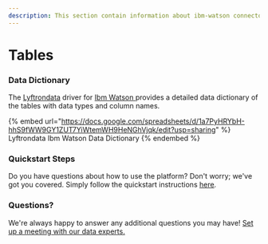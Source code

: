 ```yaml
---
description: This section contain information about ibm-watson connector tables information
---
```


# Tables

### Data Dictionary

The [Lyftrondata](https://www.lyftrondata.com/) driver for [Ibm Watson](https://www.lyftrondata.com/integration/ibm-watson/)[ ](https://www.lyftrondata.com/integration/ibm-watson/)provides a detailed data dictionary of the tables with data types and column names.

{% embed url="https://docs.google.com/spreadsheets/d/1a7PyHRYbH-hhS9fWW9GY1ZUT7YiWtemWH9HeNGhVjqk/edit?usp=sharing" %}
Lyftrondata Ibm Watson Data Dictionary
{% endembed %}

### Quickstart Steps

Do you have questions about how to use the platform? Don't worry; we've got you covered. Simply follow the quickstart instructions [here](../../../../quickstart-steps.md).

### Questions? <a href="#questions" id="questions"></a>

We're always happy to answer any additional questions you may have! [Set up a meeting with our data experts.](https://www.lyftrondata.com/book-a-meeting/)

